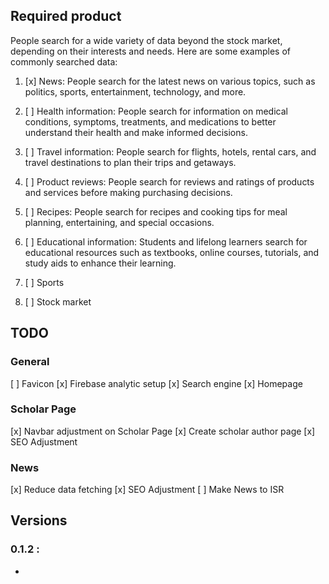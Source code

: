 ## Required product

People search for a wide variety of data beyond the stock market, depending on their interests and needs. Here are some examples of commonly searched data:

1. [x] News: People search for the latest news on various topics, such as politics, sports, entertainment, technology, and more.

2. [ ] Health information: People search for information on medical conditions, symptoms, treatments, and medications to better understand their health and make informed decisions.

3. [ ] Travel information: People search for flights, hotels, rental cars, and travel destinations to plan their trips and getaways.

4. [ ] Product reviews: People search for reviews and ratings of products and services before making purchasing decisions.

5. [ ] Recipes: People search for recipes and cooking tips for meal planning, entertaining, and special occasions.

6. [ ] Educational information: Students and lifelong learners search for educational resources such as textbooks, online courses, tutorials, and study aids to enhance their learning.

7. [ ] Sports
8. [ ] Stock market

## TODO

### General

[ ] Favicon
[x] Firebase analytic setup
[x] Search engine
[x] Homepage

### Scholar Page

[x] Navbar adjustment on Scholar Page
[x] Create scholar author page
[x] SEO Adjustment

### News

[x] Reduce data fetching
[x] SEO Adjustment
[ ] Make News to ISR

## Versions
### 0.1.2 :
- 